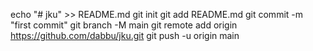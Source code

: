 echo "# jku" >> README.md
git init
git add README.md
git commit -m "first commit"
git branch -M main
git remote add origin https://github.com/dabbu/jku.git
git push -u origin main
